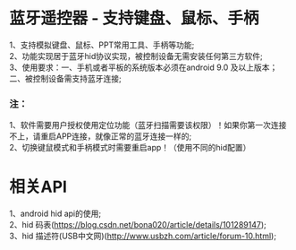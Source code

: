 # 蓝牙遥控器 - 支持键盘、鼠标、手柄

1、支持模拟键盘、鼠标、PPT常用工具、手柄等功能;  
2、功能实现居于蓝牙hid协议实现，被控制设备无需安装任何第三方软件;  
3、使用要求：一、手机或者平板的系统版本必须在android 9.0 及以上版本；二、被控制设备需支持蓝牙连接;  

### 注：
1、软件需要用户授权使用定位功能（蓝牙扫描需要该权限）！如果你第一次连接不上，请重启APP连接，就像正常的蓝牙连接一样的;  
2、切换键鼠模式和手柄模式时需要重启app！（使用不同的hid配置）


# 相关API

1、android hid api的使用;  
2、hid 码表(<a href="https://blog.csdn.net/bona020/article/details/101289147">https://blog.csdn.net/bona020/article/details/101289147</a>);  
3、hid 描述符(USB中文网)(<a href="http://www.usbzh.com/article/forum-10.html">http://www.usbzh.com/article/forum-10.html</a>);  

